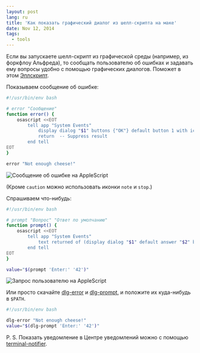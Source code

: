 ```yaml
---
layout: post
lang: ru
title: 'Как показать графический диалог из шелл-скрипта на маке'
date: Nov 12, 2014
tags:
  - tools
---
```


Если вы запускаете шелл-скрипт из графической среды (например, из форкфлоу Альфреда), то сообщать пользователю об ошибках и задавать ему вопросы удобно с помощью графических диалогов. Поможет в этом [Эплскрипт](https://developer.apple.com/library/mac/documentation/AppleScript/Conceptual/AppleScriptLangGuide/reference/ASLR_cmds.html#//apple_ref/doc/uid/TP40000983-CH216-SW12).

Показываем сообщение об ошибке:

```bash
#!/usr/bin/env bash

# error "Сообщение"
function error() {
	osascript <<EOT
		tell app "System Events"
			display dialog "$1" buttons {"OK"} default button 1 with icon caution with title "$(basename $0)"
			return  -- Suppress result
		end tell
EOT
}

error "Not enough cheese!" 
```

![Сообщение об ошибке на AppleScript](/images/mac__shell_dialog_error.png)

(Кроме `caution` можно использовать иконки `note` и `stop`.)

Спрашиваем что-нибудь:

```bash
#!/usr/bin/env bash

# prompt "Вопрос" "Ответ по умолчанию"
function prompt() {
	osascript <<EOT
		tell app "System Events"
			text returned of (display dialog "$1" default answer "$2" buttons {"OK"} default button 1 with title "$(basename $0)")
		end tell
EOT
}

value="$(prompt 'Enter:' '42')"
```

![Запрос пользователю на AppleScript](/images/mac__shell_dialog_prompt.png)

Или просто скачайте [dlg-error](https://github.com/sapegin/dotfiles/blob/master/bin/dlg-error) и [dlg-prompt](https://github.com/sapegin/dotfiles/blob/master/bin/dlg-prompt), и положите их куда-нибудь в `$PATH`.

```bash
#!/usr/bin/env bash

dlg-error "Not enough cheese!"
value="$(dlg-prompt 'Enter:' '42')"
```

P. S. Показать уведомление в Центре уведомлений можно с помощью [terminal-notifier](https://github.com/alloy/terminal-notifier).
